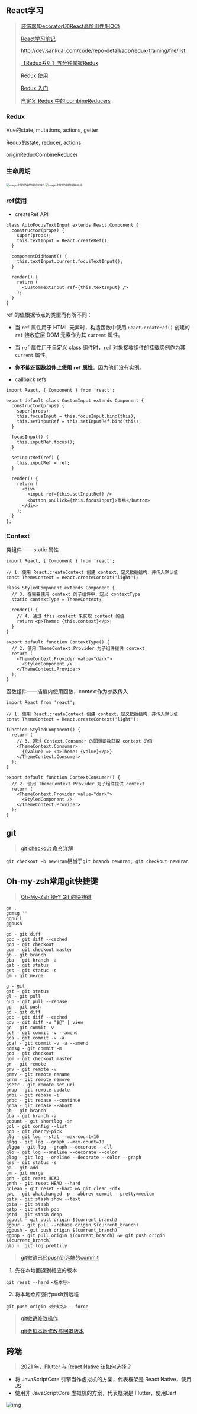 

## React学习

> [装饰器(Decorator)和React高阶组件(HOC)](https://juejin.cn/post/6844903942179012616)
>
> [React学习笔记](https://segmentfault.com/a/1190000015829757)
>
> http://dev.sankuai.com/code/repo-detail/adp/redux-training/file/list
>
> [【Redux系列】五分钟掌握Redux](https://juejin.cn/post/6845166890394861575)
>
> [Redux 使用](https://segmentfault.com/a/1190000023377317) 
>
> [Redux 入门](https://segmentfault.com/a/1190000007334485)
>
> [自定义 Redux 中的 combineReducers](https://juejin.cn/post/6844903442180210702)



### Redux

Vue的state, mutations, actions, getter

Redux的state, reducer, actions

originReduxCombineReducer 













### 生命周期

<img src="/Users/jim/Library/Application Support/typora-user-images/image-20210528162909992.png" alt="image-20210528162909992" style="zoom:50%;" />







<img src="/Users/jim/Library/Application Support/typora-user-images/image-20210528162940616.png" alt="image-20210528162940616" style="zoom:50%;" />





### ref使用

- createRef API

```
class AutoFocusTextInput extends React.Component {
  constructor(props) {
    super(props);
    this.textInput = React.createRef();
  }

  componentDidMount() {
    this.textInput.current.focusTextInput();
  }

  render() {
    return (
      <CustomTextInput ref={this.textInput} />
    );
  }
}
```

ref 的值根据节点的类型而有所不同：

- 当 `ref` 属性用于 HTML 元素时，构造函数中使用 `React.createRef()` 创建的 `ref` 接收底层 DOM 元素作为其 `current` 属性。

- 当 `ref` 属性用于自定义 class 组件时，`ref` 对象接收组件的挂载实例作为其 `current` 属性。
- **你不能在函数组件上使用 `ref` 属性**，因为他们没有实例。



- callback refs

```
import React, { Component } from 'react';

export default class CustomInput extends Component {
  constructor(props) {
    super(props);
    this.focusInput = this.focusInput.bind(this);
    this.setInputRef = this.setInputRef.bind(this);
  }

  focusInput() {
    this.inputRef.focus();
  }

  setInputRef(ref) {
    this.inputRef = ref;
  }

  render() {
    return (
      <div>
        <input ref={this.setInputRef} />
        <button onClick={this.focusInput}>聚焦</button>
      </div>
    );
  }
};
```



### Context

类组件 ——static 属性

```
import React, { Component } from 'react';

// 1. 使用 React.createContext 创建 context，定义数据结构，并传入默认值
const ThemeContext = React.createContext('light');

class StyledComponent extends Component {
  // 3. 在需要使用 context 的子组件中，定义 contextType
  static contextType = ThemeContext;

  render() {
    // 4. 通过 this.context 来获取 context 的值
    return <p>Theme: {this.context}</p>;
  }
}

export default function ContextType() {
  // 2. 使用 ThemeContext.Provider 为子组件提供 context
  return (
    <ThemeContext.Provider value="dark">
      <StyledComponent />
    </ThemeContext.Provider>
  );
}
```



函数组件——插值内使用函数，context作为参数传入

```
import React from 'react';

// 1. 使用 React.createContext 创建 context，定义数据结构，并传入默认值
const ThemeContext = React.createContext('light');

function StyledComponent() {
  return (
    // 3. 通过 Context.Consumer 的回调函数获取 context 的值
    <ThemeContext.Consumer>
      {(value) => <p>Theme: {value}</p>}
    </ThemeContext.Consumer>
  );
}

export default function ContextConsumer() {
  // 2. 使用 ThemeContext.Provider 为子组件提供 context
  return (
    <ThemeContext.Provider value="dark">
      <StyledComponent />
    </ThemeContext.Provider>
  );
}
```







## git

> [git checkout 命令详解](https://www.cnblogs.com/hutaoer/archive/2013/05/07/git_checkout.html)

`git checkout -b newBran`相当于`git branch newBran; git checkout newBran`



## Oh-my-zsh常用git快捷键

> [Oh-My-Zsh 操作 Git 的快捷键](https://segmentfault.com/a/1190000007145316)



```
ga .
gcmsg ''
ggpull
ggpush

gd - git diff
gdc - git diff --cached
gco - git checkout
gcm - git checkout master
gb - git branch
gba - git branch -a
gst - git status
gss - git status -s
gm - git merge
```







```
g - git
gst - git status
gl - git pull
gup - git pull --rebase
gp - git push
gd - git diff
gdc - git diff --cached
gdv - git diff -w "$@" | view
gc - git commit -v
gc! - git commit -v --amend
gca - git commit -v -a
gca! - git commit -v -a --amend
gcmsg - git commit -m
gco - git checkout
gcm - git checkout master
gr - git remote
grv - git remote -v
grmv - git remote rename
grrm - git remote remove
gsetr - git remote set-url
grup - git remote update
grbi - git rebase -i
grbc - git rebase --continue
grba - git rebase --abort
gb - git branch
gba - git branch -a
gcount - git shortlog -sn
gcl - git config --list
gcp - git cherry-pick
glg - git log --stat --max-count=10
glgg - git log --graph --max-count=10
glgga - git log --graph --decorate --all
glo - git log --oneline --decorate --color
glog - git log --oneline --decorate --color --graph
gss - git status -s
ga - git add
gm - git merge
grh - git reset HEAD
grhh - git reset HEAD --hard
gclean - git reset --hard && git clean -dfx
gwc - git whatchanged -p --abbrev-commit --pretty=medium
gsts - git stash show --text
gsta - git stash
gstp - git stash pop
gstd - git stash drop
ggpull - git pull origin $(current_branch)
ggpur - git pull --rebase origin $(current_branch)
ggpush - git push origin $(current_branch)
ggpnp - git pull origin $(current_branch) && git push origin $(current_branch)
glp - _git_log_prettily
```





> [git撤销已经push到远端的commit](https://blog.csdn.net/xs20691718/article/details/51901161)

1. 先在本地回退到相应的版本

```
git reset --hard <版本号>
```

2. 将本地仓库强行push到远程

```
git push origin <分支名> --force
```



> [git撤销修改操作](https://segmentfault.com/a/1190000012306659)
>
> [git撤销本地修改与回退版本](https://blog.csdn.net/Dandelion_drq/article/details/51259831)





##  跨端

> [2021 年，Flutter 与 React Native 该如何选择？](https://www.infoq.cn/article/8zSlQG9IyS5WyreZgRXR)

- 将 JavaScriptCore 引擎当作虚拟机的方案，代表框架是 React Native，使用JS
- 使用非 JavaScriptCore 虚拟机的方案，代表框架是 Flutter，使用Dart



![img](https://static001.geekbang.org/wechat/images/46/463102e61e712973021a52e8977788ef.png)



